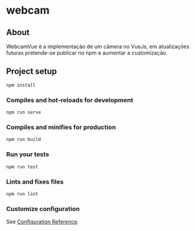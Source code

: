 # webcam

## About
WebcamVue é a implementação de um câmera no VueJs, em  atualizações futuras pretende-se publicar no npm e aumentar a customização.

## Project setup
```
npm install
```

### Compiles and hot-reloads for development
```
npm run serve
```

### Compiles and minifies for production
```
npm run build
```

### Run your tests
```
npm run test
```

### Lints and fixes files
```
npm run lint
```

### Customize configuration
See [Configuration Reference](https://cli.vuejs.org/config/).

